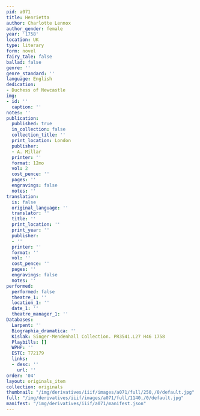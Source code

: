 ```yaml
---
pid: a071
title: Henrietta
author: Charlotte Lennox
author_gender: female
year: '1758'
location: UK
type: literary
form: novel
fairy_tale: false
ballad: false
genre: ''
genre_standard: ''
language: English
dedication:
- Duchess of Newcastle
img:
- id: ''
  caption: ''
notes: ''
publication:
  published: true
  in_collection: false
  collection_title: ''
  print_location: London
  publisher:
  - A. Millar
  printer: ''
  format: 12mo
  vol: 2
  cost_pence: ''
  pages: ''
  engravings: false
  notes: ''
translation:
  is: false
  original_language: ''
  translator: ''
  title: ''
  print_location: ''
  print_year: ''
  publisher:
  - ''
  printer: ''
  format: ''
  vol: ''
  cost_pence: ''
  pages: ''
  engravings: false
  notes: ''
performed:
  performed: false
  theatre_1: ''
  location_1: ''
  date_1: ''
  theatre_manager_1: ''
Databases:
  Larpent: ''
  Biographia_dramatica: ''
  Kislak: Singer-Mendenhall Collection. PR3541.L27 H46 1758
  Playbills: []
  WPHP: ''
  ESTC: T72179
  links:
  - desc: ''
    url: ''
order: '04'
layout: originals_item
collection: originals
thumbnail: "/img/derivatives/iiif/images/a071/full/250,/0/default.jpg"
full: "/img/derivatives/iiif/images/a071/full/1140,/0/default.jpg"
manifest: "/img/derivatives/iiif/a071/manifest.json"
---
```

